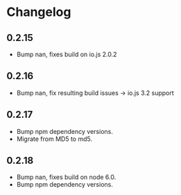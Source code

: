 # Changelog

## 0.2.15

 * Bump nan, fixes build on io.js 2.0.2

## 0.2.16

 * Bump nan, fix resulting build issues -> io.js 3.2 support

## 0.2.17

 * Bump npm dependency versions.
 * Migrate from MD5 to md5.

## 0.2.18

 * Bump nan, fixes build on node 6.0.
 * Bump npm dependency versions.

